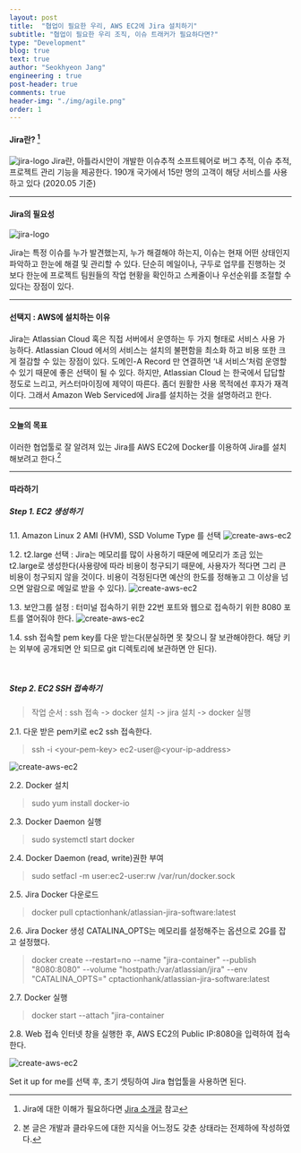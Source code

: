 ```yaml
---
layout: post
title:  "협업이 필요한 우리, AWS EC2에 Jira 설치하기"
subtitle: "협업이 필요한 우리 조직, 이슈 트래커가 필요하다면?"
type: "Development"
blog: true
text: true
author: "Seokhyeon Jang"
engineering : true
post-header: true
comments: true
header-img: "./img/agile.png"
order: 1
---
```


#### Jira란? [^1]
![jira-logo](/img/jira-logo.png)
Jira란, 아틀라시안이 개발한 이슈추적 소프트웨어로 버그 추적, 이슈 추적, 프로젝트 관리 기능을 제공한다. 190개 국가에서 15만 명의 고객이 해당 서비스를 사용하고 있다 (2020.05 기준)
<br>

- - -

#### Jira의 필요성 
![jira-logo](/img/jira-1.png)

Jira는 특정 이슈를 누가 발견했는지, 누가 해결해야 하는지, 이슈는 현재 어떤 상태인지 파악하고 한눈에 해결 및 관리할 수 있다. 단순히 메일이나, 구두로 업무를 진행하는 것보다 한눈에 프로젝트 팀원들의 작업 현황을 확인하고 스케줄이나 우선순위를 조절할 수 있다는 장점이 있다.
<br>

- - -
#### 선택지 : AWS에 설치하는 이유
Jira는 Atlassian Cloud 혹은 직접 서버에서 운영하는 두 가지 형태로 서비스 사용 가능하다. Atlassian Cloud 에서의 서비스는 설치의 불편함을 최소화 하고 비용 또한 크게 절감할 수 있는 장점이 있다. 도메인-A Record 만 연결하면 ‘내 서비스’처럼 운영할 수 있기 때문에 좋은 선택이 될 수 있다. 하지만, Atlassian Cloud 는 한국에서 답답할 정도로 느리고, 커스터마이징에 제약이 따른다. 좀더 원활한 사용 목적에선 후자가 재격이다. 그래서 Amazon Web Serviced에 Jira를 설치하는 것을 설명하려고 한다.

- - -

#### 오늘의 목표
이러한 협업툴로 잘 알려져 있는 Jira를 AWS EC2에 Docker를 이용하여 Jira를 설치해보려고 한다.[^2]


- - -

#### 따라하기
##### Step 1. EC2 생성하기

1.1. Amazon Linux 2 AMI (HVM), SSD Volume Type 를 선택
![create-aws-ec2](/img/aws-ec2-1.png)

1.2. t2.large 선택 : Jira는 메모리를 많이 사용하기 때문에 메모리가 조금 있는 t2.large로 생성한다(사용량에 따라 비용이 청구되기 때문에, 사용자가 적다면 그리 큰 비용이 청구되지 않을 것이다. 비용이 걱정된다면 예산의 한도를 정해놓고 그 이상을 넘으면 알람으로 메일로 받을 수 있다).
![create-aws-ec2](/img/aws-ec2-2.png)


1.3. 보안그룹 설정 : 터미널 접속하기 위한 22번 포트와 웹으로 접속하기 위한 8080 포트를 열어줘야 한다.
![create-aws-ec2](/img/aws-ec2-3.png)

1.4. ssh 접속할 pem key를 다운 받는다(분실하면 못 찾으니 잘 보관해야한다. 해당 키는 외부에 공개되면 안 되므로 git 디렉토리에 보관하면 안 된다).

<br>

##### Step 2. EC2 SSH 접속하기
> 작업 순서 : ssh 접속 -> docker 설치 -> jira 설치 -> docker 실행

2.1. 다운 받은 pem키로 ec2 ssh 접속한다.

> ssh -i \<your-pem-key> ec2-user@\<your-ip-address>

![create-aws-ec2](/img/ssh-1.png)

2.2. Docker 설치
> sudo yum install docker-io

2.3. Docker Daemon 실행
> sudo systemctl start docker

2.4. Docker Daemon (read, write)권한 부여
> sudo setfacl -m user:ec2-user:rw /var/run/docker.sock

2.5. Jira Docker 다운로드
> docker pull cptactionhank/atlassian-jira-software:latest
 
2.6. Jira Docker 생성
CATALINA_OPTS는 메모리를 설정해주는 옵션으로 2G를 잡고 설정했다.
> docker create --restart=no --name "jira-container" --publish "8080:8080" --volume "hostpath:/var/atlassian/jira" --env "CATALINA_OPTS=" cptactionhank/atlassian-jira-software:latest

2.7. Docker 실행
> docker start --attach "jira-container


2.8. Web 접속
인터넷 창을 실행한 후, AWS EC2의 Public IP:8080을 입력하여 접속한다.

![create-aws-ec2](/img/jira-2.png)

Set it up for me를 선택 후, 초기 셋팅하여 Jira 협업툴을 사용하면 된다.



[^1]: Jira에 대한 이해가 필요하다면 [Jira 소개글](https://reviewmaniac-00.tistory.com/43) 참고

[^2]: 본 글은 개발과 클라우드에 대한 지식을 어느정도 갖춘 상태라는 전제하에 작성하였다.
